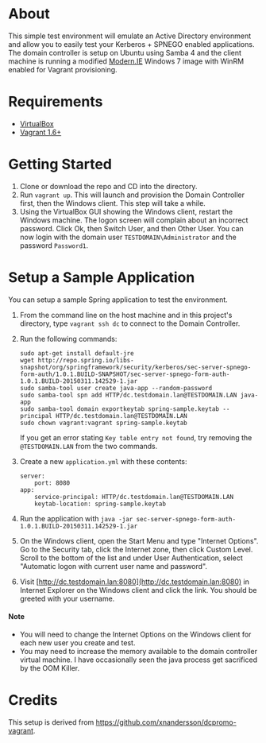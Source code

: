 # About
This simple test environment will emulate an Active Directory environment and allow you to easily test your Kerberos + SPNEGO enabled applications. The domain controller is setup on Ubuntu using Samba 4 and the client machine is running a modified [Modern.IE](http://modern.ie) Windows 7 image with WinRM enabled for Vagrant provisioning.

# Requirements
* [VirtualBox](https://www.virtualbox.org/wiki/Downloads)
* [Vagrant 1.6+](https://www.vagrantup.com/downloads.html)

# Getting Started
1. Clone or download the repo and CD into the directory.
2. Run `vagrant up`. This will launch and provision the Domain Controller first, then the Windows client. This step will take a while.
3. Using the VirtualBox GUI showing the Windows client, restart the Windows machine. The logon screen will complain about an incorrect password. Click Ok, then Switch User, and then Other User. You can now login with the domain user `TESTDOMAIN\Administrator` and the password `Password1`.

# Setup a Sample Application
You can setup a sample Spring application to test the environment.

1. From the command line on the host machine and in this project's directory, type `vagrant ssh dc` to connect to the Domain Controller.
2. Run the following commands:

	```
	sudo apt-get install default-jre
	wget http://repo.spring.io/libs-snapshot/org/springframework/security/kerberos/sec-server-spnego-form-auth/1.0.1.BUILD-SNAPSHOT/sec-server-spnego-form-auth-1.0.1.BUILD-20150311.142529-1.jar
	sudo samba-tool user create java-app --random-password
	sudo samba-tool spn add HTTP/dc.testdomain.lan@TESTDOMAIN.LAN java-app
	sudo samba-tool domain exportkeytab spring-sample.keytab --principal HTTP/dc.testdomain.lan@TESTDOMAIN.LAN
	sudo chown vagrant:vagrant spring-sample.keytab
	```
	
	If you get an error stating `Key table entry not found`, try removing the `@TESTDOMAIN.LAN` from the two commands.
	
3. Create a new `application.yml` with these contents:

	```
	server:
		port: 8080
	app:
		service-principal: HTTP/dc.testdomain.lan@TESTDOMAIN.LAN
		keytab-location: spring-sample.keytab
	```
	
4. Run the application with `java -jar sec-server-spnego-form-auth-1.0.1.BUILD-20150311.142529-1.jar`
5. On the Windows client, open the Start Menu and type "Internet Options". Go to the Security tab, click the Internet zone, then click Custom Level. Scroll to the bottom of the list and under User Authentication, select "Automatic logon with current user name and password".
6. Visit [http://dc.testdomain.lan:8080](http://dc.testdomain.lan:8080) in Internet Explorer on the Windows client and click the link. You should be greeted with your username.

#### Note
* You will need to change the Internet Options on the Windows client for each new user you create and test.
* You may need to increase the memory available to the domain controller virtual machine. I have occasionally seen the java process get sacrificed by the OOM Killer.

# Credits
This setup is derived from https://github.com/xnandersson/dcpromo-vagrant.